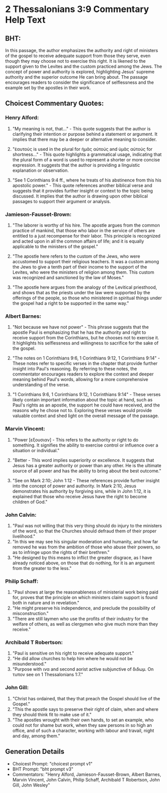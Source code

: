 # 2 Thessalonians 3:9 Commentary Help Text

## BHT:
In this passage, the author emphasizes the authority and right of ministers of the gospel to receive adequate support from those they serve, even though they may choose not to exercise this right. It is likened to the support given to the Levites and the custom practiced among the Jews. The concept of power and authority is explored, highlighting Jesus' supreme authority and the superior outcome He can bring about. The passage encourages readers to consider the significance of selflessness and the example set by the apostles in their work.

## Choicest Commentary Quotes:
### Henry Alford:
1. "My meaning is not, that..." - This quote suggests that the author is clarifying their intention or purpose behind a statement or argument. It implies that there may be a deeper or alternative meaning to consider.

2. "ἑαυτούς is used in the plural for ἡμᾶς αὐτούς and ὑμᾶς αὐτούς for shortness..." - This quote highlights a grammatical usage, indicating that the plural form of a word is used to represent a shorter or more concise expression. It suggests that the author is providing a linguistic explanation or observation.

3. "See 1 Corinthians 9:4 ff., where he treats of his abstinence from this his apostolic power." - This quote references another biblical verse and suggests that it provides further insight or context to the topic being discussed. It implies that the author is drawing upon other biblical passages to support their argument or analysis.

### Jamieson-Fausset-Brown:
1. "The laborer is worthy of his hire. The apostle argues from the common practice of mankind, that those who labor in the service of others are entitled to a just recompense for their labor. This principle is recognized and acted upon in all the common affairs of life; and it is equally applicable to the ministers of the gospel." 

2. "The apostle here refers to the custom of the Jews, who were accustomed to support their religious teachers. It was a custom among the Jews to give a tenth part of their income to the support of the Levites, who were the ministers of religion among them. This custom was recognized and sanctioned by the law of Moses." 

3. "The apostle here argues from the analogy of the Levitical priesthood, and shows that as the priests under the law were supported by the offerings of the people, so those who ministered in spiritual things under the gospel had a right to be supported in the same way."

### Albert Barnes:
1. "Not because we have not power" - This phrase suggests that the apostle Paul is emphasizing that he has the authority and right to receive support from the Corinthians, but he chooses not to exercise it. It highlights his selflessness and willingness to sacrifice for the sake of the gospel.

2. "The notes on 1 Corinthians 9:6, 1 Corinthians 9:12, 1 Corinthians 9:14" - These notes refer to specific verses in the chapter that provide further insight into Paul's reasoning. By referring to these notes, the commentator encourages readers to explore the context and deeper meaning behind Paul's words, allowing for a more comprehensive understanding of the verse.

3. "1 Corinthians 9:6, 1 Corinthians 9:12, 1 Corinthians 9:14" - These verses likely contain important information about the topic at hand, such as Paul's rights as an apostle, the support he could have received, and the reasons why he chose not to. Exploring these verses would provide valuable context and shed light on the overall message of the passage.

### Marvin Vincent:
1. "Power [εξουσιαν] - This refers to the authority or right to do something. It signifies the ability to exercise control or influence over a situation or individual." 

2. "Better - This word implies superiority or excellence. It suggests that Jesus has a greater authority or power than any other. He is the ultimate source of all power and has the ability to bring about the best outcome." 

3. "See on Mark 2:10; John 1:12 - These references provide further insight into the concept of power and authority. In Mark 2:10, Jesus demonstrates his authority by forgiving sins, while in John 1:12, it is explained that those who receive Jesus have the right to become children of God."

### John Calvin:
1. "Paul was not willing that this very thing should do injury to the ministers of the word, so that the Churches should defraud them of their proper livelihood." 
2. "In this we may see his singular moderation and humanity, and how far removed he was from the ambition of those who abuse their powers, so as to infringe upon the rights of their brethren." 
3. "He designed by this means to inflict the greater disgrace, as I have already noticed above, on those that do nothing, for it is an argument from the greater to the less."

### Philip Schaff:
1. "Paul shows at large the reasonableness of ministerial work being paid for, proves that the principle on which ministers claim support is found both in nature and in revelation." 
2. "He might preserve his independence, and preclude the possibility of misconstruction." 
3. "There are still laymen who use the profits of their industry for the welfare of others, as well as clergymen who give much more than they receive."

### Archibald T Robertson:
1. "Paul is sensitive on his right to receive adequate support."
2. "He did allow churches to help him where he would not be misunderstood."
3. "Purpose with ινα and second aorist active subjunctive of διδωμ. On τυπον see on 1 Thessalonians 1:7."

### John Gill:
1. "Christ has ordained, that they that preach the Gospel should live of the Gospel." 
2. "This the apostle says to preserve their right of claim, when and where they should think fit to make use of it."
3. "The apostles wrought with their own hands, to set an example, who could not for shame but work, when they saw persons in so high an office, and of such a character, working with labour and travail, night and day, among them."


## Generation Details
- Choicest Prompt: "choicest prompt v1"
- BHT Prompt: "bht prompt v3"
- Commentators: "Henry Alford, Jamieson-Fausset-Brown, Albert Barnes, Marvin Vincent, John Calvin, Philip Schaff, Archibald T Robertson, John Gill, John Wesley"
